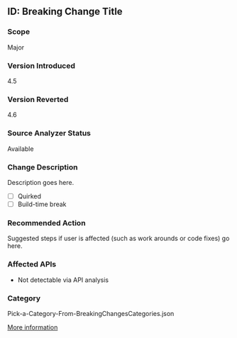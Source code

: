 ## ID: Breaking Change Title

### Scope
Major

### Version Introduced
4.5

### Version Reverted
4.6

### Source Analyzer Status
Available

### Change Description
Description goes here.

- [ ] Quirked
- [ ] Build-time break

### Recommended Action
Suggested steps if user is affected (such as work arounds or code fixes) go here.

### Affected APIs
* Not detectable via API analysis

### Category
Pick-a-Category-From-BreakingChangesCategories.json

[More information](LinkForMoreInformation)

<!--
    ### Original Bug
    Bug link goes here
    ### Notes
    Source analyzer status: Not usefully detectable with an analyzer
-->


